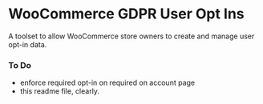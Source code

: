 # WooCommerce GDPR User Opt Ins
A toolset to allow WooCommerce store owners to create and manage user opt-in data.


### To Do
* enforce required opt-in on required on account page
* this readme file, clearly.

